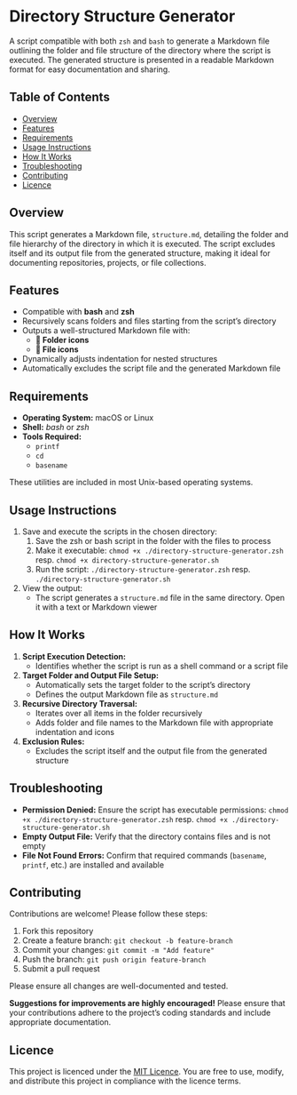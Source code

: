 # Directory Structure Generator

A script compatible with both `zsh` and `bash` to generate a Markdown file outlining the folder and file structure of the directory where the script is executed. The generated structure is presented in a readable Markdown format for easy documentation and sharing.

## Table of Contents

- [Overview](#overview)
- [Features](#features)
- [Requirements](#requirements)
- [Usage Instructions](#usage-instructions)
- [How It Works](#how-it-works)
- [Troubleshooting](#troubleshooting)
- [Contributing](#contributing)
- [Licence](#licence)

## Overview

This script generates a Markdown file, `structure.md`, detailing the folder and file hierarchy of the directory in which it is executed. The script excludes itself and its output file from the generated structure, making it ideal for documenting repositories, projects, or file collections.

## Features

- Compatible with **bash** and **zsh**
- Recursively scans folders and files starting from the script’s directory
- Outputs a well-structured Markdown file with:
  - **📂 Folder icons**
  - **📄 File icons**
- Dynamically adjusts indentation for nested structures
- Automatically excludes the script file and the generated Markdown file

## Requirements

- **Operating System:** macOS or Linux
- **Shell:** _bash_ or _zsh_
- **Tools Required:**
  - `printf`
  - `cd`
  - `basename`

These utilities are included in most Unix-based operating systems.

## Usage Instructions
1. Save and execute the scripts in the chosen directory:
   1. Save the zsh or bash script in the folder with the files to process
   1. Make it executable: `chmod +x ./directory-structure-generator.zsh` resp. `chmod +x directory-structure-generator.sh`
   1. Run the script: `./directory-structure-generator.zsh` resp. `./directory-structure-generator.sh`
1. View the output:
   - The script generates a `structure.md` file in the same directory. Open it with a text or Markdown viewer

## How It Works

1. **Script Execution Detection:**
   - Identifies whether the script is run as a shell command or a script file
1. **Target Folder and Output File Setup:**
   - Automatically sets the target folder to the script’s directory
   - Defines the output Markdown file as `structure.md`
1. **Recursive Directory Traversal:**
   - Iterates over all items in the folder recursively
   - Adds folder and file names to the Markdown file with appropriate indentation and icons
1. **Exclusion Rules:**
   - Excludes the script itself and the output file from the generated structure

## Troubleshooting

- **Permission Denied:** Ensure the script has executable permissions: `chmod +x ./directory-structure-generator.zsh` resp. `chmod +x ./directory-structure-generator.sh`
- **Empty Output File:** Verify that the directory contains files and is not empty
- **File Not Found Errors:** Confirm that required commands (`basename`, `printf`, etc.) are installed and available

## Contributing

Contributions are welcome! Please follow these steps:

1. Fork this repository
1. Create a feature branch: `git checkout -b feature-branch`
1. Commit your changes: `git commit -m "Add feature"`
1. Push the branch: `git push origin feature-branch`
1. Submit a pull request

Please ensure all changes are well-documented and tested.

**Suggestions for improvements are highly encouraged!** Please ensure that your contributions adhere to the project’s coding standards and include appropriate documentation.

## Licence

This project is licenced under the [MIT Licence](https://opensource.org/license/mit "MIT Licence"). You are free to use, modify, and distribute this project in compliance with the licence terms.
